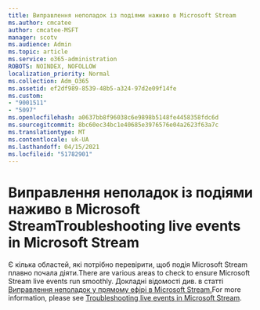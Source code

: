 ```yaml
---
title: Виправлення неполадок із подіями наживо в Microsoft Stream
ms.author: cmcatee
author: cmcatee-MSFT
manager: scotv
ms.audience: Admin
ms.topic: article
ms.service: o365-administration
ROBOTS: NOINDEX, NOFOLLOW
localization_priority: Normal
ms.collection: Adm_O365
ms.assetid: ef2df989-8539-48b5-a324-97d2e09f14fe
ms.custom:
- "9001511"
- "5097"
ms.openlocfilehash: a0637bb8f96038c6e9898b5148fe4458358fdc6d
ms.sourcegitcommit: 8bc60ec34bc1e40685e3976576e04a2623f63a7c
ms.translationtype: MT
ms.contentlocale: uk-UA
ms.lasthandoff: 04/15/2021
ms.locfileid: "51782901"
---
```

# <a name="troubleshooting-live-events-in-microsoft-stream"></a><span data-ttu-id="4ff4a-102">Виправлення неполадок із подіями наживо в Microsoft Stream</span><span class="sxs-lookup"><span data-stu-id="4ff4a-102">Troubleshooting live events in Microsoft Stream</span></span>

<span data-ttu-id="4ff4a-103">Є кілька областей, які потрібно перевірити, щоб подія Microsoft Stream плавно почала діяти.</span><span class="sxs-lookup"><span data-stu-id="4ff4a-103">There are various areas to check to ensure Microsoft Stream live events run smoothly.</span></span> <span data-ttu-id="4ff4a-104">Докладні відомості див. в статті [Виправлення неполадок у прямому ефірі в Microsoft Stream.](https://docs.microsoft.com/stream/live-event-troubleshooting)</span><span class="sxs-lookup"><span data-stu-id="4ff4a-104">For more information, please see [Troubleshooting live events in Microsoft Stream](https://docs.microsoft.com/stream/live-event-troubleshooting).</span></span>
